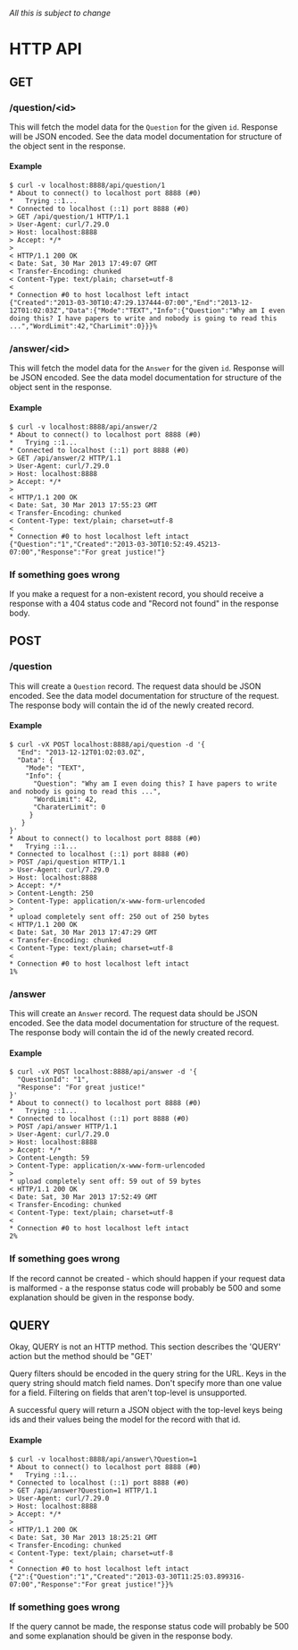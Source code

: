 *All this is subject to change*

# HTTP API

## GET

### /question/&lt;id&gt;

This will fetch the model data for the `Question` for the given `id`. Response will be JSON encoded. See the data model documentation for structure of the object sent in the response.

#### Example

    $ curl -v localhost:8888/api/question/1
    * About to connect() to localhost port 8888 (#0)
    *   Trying ::1...
    * Connected to localhost (::1) port 8888 (#0)
    > GET /api/question/1 HTTP/1.1
    > User-Agent: curl/7.29.0
    > Host: localhost:8888
    > Accept: */*
    >
    < HTTP/1.1 200 OK
    < Date: Sat, 30 Mar 2013 17:49:07 GMT
    < Transfer-Encoding: chunked
    < Content-Type: text/plain; charset=utf-8
    <
    * Connection #0 to host localhost left intact
    {"Created":"2013-03-30T10:47:29.137444-07:00","End":"2013-12-12T01:02:03Z","Data":{"Mode":"TEXT","Info":{"Question":"Why am I even doing this? I have papers to write and nobody is going to read this ...","WordLimit":42,"CharLimit":0}}}%                     

### /answer/&lt;id&gt;

This will fetch the model data for the `Answer` for the given `id`. Response will be JSON encoded. See the data model documentation for structure of the object sent in the response.

#### Example

    $ curl -v localhost:8888/api/answer/2
    * About to connect() to localhost port 8888 (#0)
    *   Trying ::1...
    * Connected to localhost (::1) port 8888 (#0)
    > GET /api/answer/2 HTTP/1.1
    > User-Agent: curl/7.29.0
    > Host: localhost:8888
    > Accept: */*
    >
    < HTTP/1.1 200 OK
    < Date: Sat, 30 Mar 2013 17:55:23 GMT
    < Transfer-Encoding: chunked
    < Content-Type: text/plain; charset=utf-8
    <
    * Connection #0 to host localhost left intact
    {"Question":"1","Created":"2013-03-30T10:52:49.45213-07:00","Response":"For great justice!"}

### If something goes wrong

If you make a request for a non-existent record, you should receive a response with a 404 status code and "Record not found" in the response body.

## POST

### /question

This will create a `Question` record. The request data should be JSON encoded. See the data model documentation for structure of the request. The response body will contain the id of the newly created record.

#### Example

    $ curl -vX POST localhost:8888/api/question -d '{
      "End": "2013-12-12T01:02:03.0Z",
      "Data": {
        "Mode": "TEXT",
        "Info": {
          "Question": "Why am I even doing this? I have papers to write and nobody is going to read this ...",
          "WordLimit": 42,
          "CharaterLimit": 0
         }
       }
    }'
    * About to connect() to localhost port 8888 (#0)
    *   Trying ::1...
    * Connected to localhost (::1) port 8888 (#0)
    > POST /api/question HTTP/1.1
    > User-Agent: curl/7.29.0
    > Host: localhost:8888
    > Accept: */*
    > Content-Length: 250
    > Content-Type: application/x-www-form-urlencoded
    >
    * upload completely sent off: 250 out of 250 bytes
    < HTTP/1.1 200 OK
    < Date: Sat, 30 Mar 2013 17:47:29 GMT
    < Transfer-Encoding: chunked
    < Content-Type: text/plain; charset=utf-8
    <
    * Connection #0 to host localhost left intact
    1%                                             

### /answer

This will create an `Answer` record. The request data should be JSON encoded. See the data model documentation for structure of the request. The response body will contain the id of the newly created record.

#### Example

    $ curl -vX POST localhost:8888/api/answer -d '{
      "QuestionId": "1",
      "Response": "For great justice!"
    }'
    * About to connect() to localhost port 8888 (#0)
    *   Trying ::1...
    * Connected to localhost (::1) port 8888 (#0)
    > POST /api/answer HTTP/1.1
    > User-Agent: curl/7.29.0
    > Host: localhost:8888
    > Accept: */*
    > Content-Length: 59
    > Content-Type: application/x-www-form-urlencoded
    >
    * upload completely sent off: 59 out of 59 bytes
    < HTTP/1.1 200 OK
    < Date: Sat, 30 Mar 2013 17:52:49 GMT
    < Transfer-Encoding: chunked
    < Content-Type: text/plain; charset=utf-8
    <
    * Connection #0 to host localhost left intact
    2%            

### If something goes wrong

If the record cannot be created - which should happen if your request data is malformed - a the response status code will probably be 500 and some explanation should be given in the response body.

## QUERY

Okay, QUERY is not an HTTP method. This section describes the 'QUERY' action but the method should be "GET'

Query filters should be encoded in the query string for the URL. Keys in the query string should match field names. Don't specify more than one value for a field. Filtering on fields that aren't top-level is unsupported.

A successful query will return a JSON object with the top-level keys being ids and their values being the model for the record with that id.

#### Example

    $ curl -v localhost:8888/api/answer\?Question=1
    * About to connect() to localhost port 8888 (#0)
    *   Trying ::1...
    * Connected to localhost (::1) port 8888 (#0)
    > GET /api/answer?Question=1 HTTP/1.1
    > User-Agent: curl/7.29.0
    > Host: localhost:8888
    > Accept: */*
    >
    < HTTP/1.1 200 OK
    < Date: Sat, 30 Mar 2013 18:25:21 GMT
    < Transfer-Encoding: chunked
    < Content-Type: text/plain; charset=utf-8
    <
    * Connection #0 to host localhost left intact
    {"2":{"Question":"1","Created":"2013-03-30T11:25:03.899316-07:00","Response":"For great justice!"}}% 


### If something goes wrong

If the query cannot be made, the response status code will probably be 500 and some explanation should be given in the response body.
